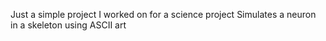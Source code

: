 Just a simple project I worked on for a science project
Simulates a neuron in a skeleton using ASCII art
